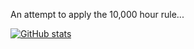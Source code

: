 An attempt to apply the 10,000 hour rule...

[![GitHub stats](https://github-readme-stats.vercel.app/api/wakatime?username=shyu216&layout=compact)](https://github.com/shyu216)
